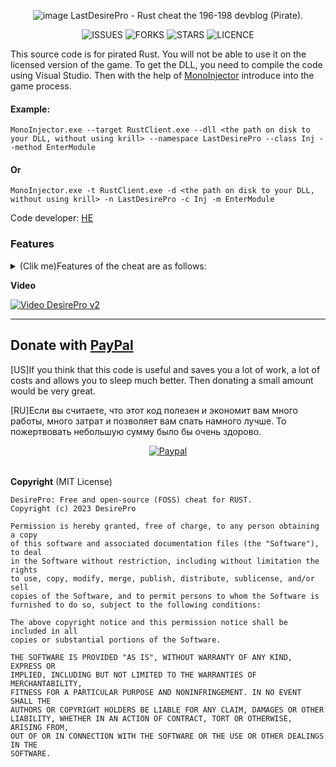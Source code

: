 
<div align="center">
  
![image](https://user-images.githubusercontent.com/59990384/217894647-65a9c489-69b5-4656-a418-870fd7bd8a8b.png)
LastDesirePro - Rust cheat the 196-198 devblog (Pirate).   </div>
<div align="center">
  
![ISSUES](https://img.shields.io/github/issues/DeftSolutions-dev/LastDesirePro_196devblog?style=for-the-badge)
![FORKS](https://img.shields.io/github/forks/DeftSolutions-dev/LastDesirePro_196devblog?style=for-the-badge)
![STARS](https://img.shields.io/github/stars/DeftSolutions-dev/LastDesirePro_196devblog?style=for-the-badge)
![LICENCE](https://img.shields.io/github/license/DeftSolutions-dev/LastDesirePro_196devblog?style=for-the-badge)
  
  </div>
 
This source code is for pirated Rust. 
You will not be able to use it on the licensed version of the game. 
To get the DLL, you need to compile the code using Visual Studio.
Then with the help of [MonoInjector](https://github.com/Michidu/MonoInjector) introduce into the game process.

#### Example:
`MonoInjector.exe --target RustClient.exe --dll <the path on disk to your DLL, without using krill> --namespace LastDesirePro --class Inj --method EnterModule`

#### Or

`MonoInjector.exe -t RustClient.exe -d <the path on disk to your DLL, without using krill> -n LastDesirePro -c Inj -m EnterModule`

Code developer:   [HE](https://t.me/devilLucifer69 "bruh")

### Features
<details>
 <summary>(Clik me)Features of the cheat are as follows:</summary>
<br>
- ESP Players
<br>
[+] Players
<br>
[+] Distance
<br>
[+] Held Items
<br>
[+] Sleeping
<br>
[+] Corpses
<br>
[+] Bone
<br>
[+] Is Visible
<br>
[+] Bar Health
<br>
[+] Box
<br>
[+] Chams [Chams, Color, Pulsing, Rainbow, Wireframe, Health]
<br>
[+] Ignore Local
<br>
[+] Player Belt
<br>
[+] Text background
<br>
[+] Background rounding
<br>


<br>
- ESP Animals
<br>
[+] Stag
<br>
[+] Wolf
<br>
[+] Horse
<br>
[+] Chicken
<br>
[+] Bear
<br>
[+] Boar
<br>
[+] Text background
<br>
[+] Background rounding
<br>


<br>
- ESP Resources
<br>
[+] Stone
<br>
[+] Metal
<br>
[+] Sulfur
<br>
[+] Bonus Marker
<br>
[+] Spawned Stone
<br>
[+] Spawned Metal
<br>
[+] Spawned Sulfur
<br>
[+] Spawned Hemp
<br>
[+] Spawned Mushroom
<br>
[+] Spawned Wood
<br>
[+] Spawned Pumpkin
<br>
[+] Spawned Corn
<br>
[+] Text background
<br>
[+] Background rounding
<br>


<br>
- ESP Home
<br>
[+] Small box
<br>
[+] Big box
<br>
[+] BBQ
<br>
[+] Small Oil Refinery
<br>
[+] Furnace
<br>
[+] Repair bench
<br>
[+] Furnace large
<br>
[+] Dropbox
<br>
[+] Stocking small
<br>
[+] Stocking large
<br>
[+] Research table
<br>
[+] Fireplace
<br>
[+] Workbench [1lvl]
<br>
[+] Workbench [2lvl]
<br>
[+] Workbench [3lvl]
<br>
[+] Bar Health
<br>
[+] Text background
<br>
[+] Background rounding
<br>
[+] Cupboard [Authorized Players, Bar Health]
<br>
[+] Stesh [Bar Health]
<br>
[+] Mine
<br>
[+] Trap
<br>
[+] Flame Turret
<br>
[+] Gun Trap
<br>
[+] Item
<br>
[+] Rainbow Ammo/Gun [Ammout, Condition]
<br>


<br>
- ESP Other
<br>
[+] Helicopter
<br>
[+] Helicopter Crate
<br>
[+] BradleyAPC
<br>
[+] BradleyAPC Crate
<br>
[+] Raid [C4, Satchel, Rocket incendiary, Rocket, Beancan, F1, Explosion Bullet]
<br>
[+] Second [0-600 sec]
<br>
[+] Text background
<br>
[+] Background rounding
<br>
[+] Monument Info
<br>
[+] Supply Drop
<br>
[+] Crate tools
<br>
[+] Crate small
<br>
[+] Crate normal
<br>
[+] Crate normal food
<br>
[+] Crate normal medical
<br>
[+] Crate mine
<br>
[+] Crate military
<br>
[+] Crate elite
<br>
[+] Barrel
<br>
[+] Barrel fire
<br>
[+] Oil barrel
<br>
[+] Recycler
<br>
[+] Text background
<br>
[+] Background rounding
<br>


<br>
- Radar 2D
<br>
[+] Radar Enabled [Static Local, Dynamic Local]
<br>
[+] Radar Players
<br>
[+] Radar NPC
<br>
[+] Ass Indicator Players
<br>
[+] Ass Indicator NPC
<br>
[+] Radar Size [0-200]
<br>
[+] Radar Radius [0-180]
<br>
[+] Radar Stag
<br>
[+] Radar Wolf
<br>
[+] Radar Horse
<br>
[+] Radar Chicken
<br>
[+] Radar Bear
<br>
[+] Radar Boar
<br>


<br>
-AimBot Aim
<br>
[+] Aim [Head, Neck, Chest]
<br>
[+] Aim Fov [0-380]
<br>
[+] Prediction
<br>
[+] Aim Key
<br>


<br>
-AimBot Silent
<br>
[+] Magic Bullet Player's [Detect Normal Server]
<br>
[+] Silent Wall [Setting Bone to HitChange(Hit Players Bone)]
<br>
[+] Fov [0-380]
<br>
[+] Magic Bullet HeliCopter
<br>


<br>
- AimBot pSilent
<br>
[+] pSilent [Head, Chest, Body]
<br>
[+] Target
<br>
[+] pSilent Fov [0-380]
<br>
[+] pSilent Key
<br>
[+] maxDamage [HvH - Normal Server DETECTED]
<br>
[+] pSilent Heli
<br>
[+] pSilent Heli Key
<br>


<br>
- AimBot HitChange
<br>
[+] HitBox Helicopter [0-40m]
<br>
[+] HitBox Players [0-3m, Head, Chest, Body]
<br>
[+] Hit Effect Glass
<br>
[+] Hit Helicopter Only Rotor
<br>
[+] Hit Players Bone [Head, Chest, Body]
<br>


<br>
-AimBot Friend List
<br>
[+] Player Search [400m]
<br>
[+] Add/Remove Friend's
<br>
[+] No Damage Friend
<br>


<br>
- Automatic AutoFarm
<br>
[+] AutoFarm Tree Marker
<br>
[+] AutoFarm Ore Bonus
<br>
[+] Farm Bot [Beta] [Stone, Metal, Sulfur, Tree]
<br>
[+] Speed Bot [4-6m]
<br>
[+] OnLadder
<br>


<br>
- Automatic Silent Melee
<br>
[+] Silent Melee to player [Head, Chest, Body]
<br>
[+] Silent Melee to Animal's [Head]
<br>
[+] Silent Melee to Object [Hit] [Speed 0-5]
<br>
[+] Hammer Spam Glass to player
<br>


<br>
- Automatic PickUp
<br>
[+] AutoPickup Hemp
<br>
[+] AutoPickup Stone
<br>
[+] AutoPickup Metal
<br>
[+] AutoPickup Sulfur
<br>
[+] AutoPickup Wood
<br>
[+] AutoPickup Corn
<br>
[+] AutoPickup Pumpkin
<br>
[+] AutoPickup Mushroom
<br>
[+] AutoPickup Dropped Item
<br>
[+] AutoPickup Timed Explosive
<br>
[+] AutoPickup Mine
<br>


<br>
- Automatic Auto
<br>
[+] Auto Silent Reload
<br>
[+] Auto Jump [Bhop, press Jump]
<br>
[+] Auto Heal
<br>
[+] Auto Heal Friend
<br>
[+] Auto Revive
<br>
[+] Auto OnTorch
<br>
[+] Auto Drink
<br>
[+] Auto Knok [Spam key]
<br>
[+] Auto Open [Door]
<br>
[+] Spam Guitar
<br>
[+] Auto Lock CodeLock [Key, Unlock Key]
<br>
[+] Auto Auth Cupboard
<br>
[+] Auto Auth Turret
<br>
[+] Auto Off Recycler
<br>


<br>
- Automatic Misc
[+] Magnit Player [Head, Magnit Key]
<br>
[+] Suicide [Always Suicide, Suicide Key]
<br>
[+] Spam Suicide [Spam Suicide Key]
<br>
[+] Fast Throwing Grenades [DoThrow Key]
<br>
[+] Fast Drop Grenades [DoDrop Key]
<br>
[+] Rotate Build [Key Arrows]
<br>
[+] UpGrade Build [0-4m, Wood, Stone, Metal, TopTier]
<br>
[+] Always Upgrade
<br>
[+] UpGrade Key
<br>


<br>
- Misc Weapon
<br>
[+] Recoil [0-100%]
<br>
[+] Spread [0-100%]
<br>
[+] Automatic
<br>
[+] No Sway
<br>
[+] Insta eoka
<br>
[+] Insta bow
<br>
[+] Fast Bullet
<br>
[+] Thickness [0-100%]
<br>
[+] Thickness Melee [0-100%]
<br>
[+] Melee x2 Distance
<br>
[+] Melee Farm only Bonus [Stone and Tree]
<br>
[+] Fake Shoot [Fake Shoot Key]
<br>
[+] Always Fake Shoot
<br>
[+] Silent Shoot [Silent Shoot Key]
<br>
[+] Pierce to Layer [Some Objects, Terrain, Barricade, Storage Container, Ore Resource, Tree]
<br>
[+] Layer Mask [AI, Construction, Transparent, Debris, Default, Deployed, Ragdoll, Terrain, Tree, World, Water, Clutter]
<br>
[+] Remove Layer Bind [LayerMask Key]
<br>
[+] No Attack restriction
<br>
[+] Aim in Heavy Armor
<br>
[+] Shoot while sprinting
<br>
[+] Fast Gun
<br>
[+] No Bobbing
<br>
[+] x6 Zoom [Zoom Key]
<br>
[+] Crosshair [Custom, Swaston]
<br>


<br>
- Misc Movement
<br>
[+] UI anti flyhack
<br>
[+] Anti FlyHack
<br>
[+] DebugCam [DebugCam Key]
<br>
[+] Fly [Fly No Collision, Fly Key]
<br>
[+] Speed [0-6m/s, Standing, Sprint, Sitting]
<br>
[+] Speed Game [0-20, Speed Key]
<br>
[+] 3 Eyes [3 Eyes Key]
<br>
[+] Spine [Anti-Aim]
<br>
[+] No Steps
<br>
[+] Walk on water
<br>
[+] No Collision Tree
<br>
[+] No Collision Players
<br>
[+] No Damage Land [80%]
<br>
[+] Big Jump
<br>
[+] Inf Jump [OFF Bhop]
<br>
[+] Spider
<br>
[+] Up Eye [Up Eye Key]
<br>


<br>
- Misc Misc
<br>
[+] Hit Logs [Time Hit Log: 0-10s]
<br>
[+] Hit Marker [Default Color]
<br>
[+] Hit Sound [1-4, Check Sound]
<br>
[+] Move Line
<br>
[+] Printing [Printing Key, Desktop]
<br>
[+] Chat Spam [Text, Time: 0-6s]
<br>
[+] Time [Time: 0-24Hour]
<br>
[+] Custom Sky [Star: 0-1000, Atmosphere: 1-20]
<br>
[+] System Marker [Name]
<br>
[+] Add/Remove Marker
<br>


<br>
- Other
<br>
[+] Menu Key
<br>
[+] BackGround Menu
<br>
[+] Connect to YRS
<br>
[+] Load Cfg
<br>
[+] Save Cfg
<br>
[+] UnLoad
<br>
[+] Current Server Info
<br>
[+] Servеr Nаme
<br>
</details>

**Video**

[![Video DesirePro v2](https://user-images.githubusercontent.com/59990384/217901903-b4d806c8-ad61-4560-a4f7-3658b2e0fe4c.png)](https://youtu.be/D2-lDBo7ZEE"DesirePro")

---
## Donate with [PayPal](https://www.paypal.com/cgi-bin/webscr?cmd=_s-xclick&hosted_button_id=MMXPPRYRAV92J)

<table cellspacing=0>
  <tr>
[US]If you think that this code is useful and saves you a lot of work, a lot of costs and allows you to sleep much better. Тhen donating a small amount would be very great.
    
[RU]Если вы считаете, что этот код полезен и экономит вам много работы, много затрат и позволяет вам спать намного лучше. То пожертвовать небольшую сумму было бы очень здорово.
    <div align="center">
    
[![Paypal](https://www.paypalobjects.com/en_US/i/btn/btn_donateCC_LG.gif)](https://www.paypal.com/cgi-bin/webscr?cmd=_s-xclick&hosted_button_id=MMXPPRYRAV92J)

  </tr>
</table>

**Copyright** (MIT License)

```
DesirePro: Free and open-source (FOSS) cheat for RUST.
Copyright (c) 2023 DesirePro

Permission is hereby granted, free of charge, to any person obtaining a copy
of this software and associated documentation files (the "Software"), to deal
in the Software without restriction, including without limitation the rights
to use, copy, modify, merge, publish, distribute, sublicense, and/or sell
copies of the Software, and to permit persons to whom the Software is
furnished to do so, subject to the following conditions:

The above copyright notice and this permission notice shall be included in all
copies or substantial portions of the Software.

THE SOFTWARE IS PROVIDED "AS IS", WITHOUT WARRANTY OF ANY KIND, EXPRESS OR
IMPLIED, INCLUDING BUT NOT LIMITED TO THE WARRANTIES OF MERCHANTABILITY,
FITNESS FOR A PARTICULAR PURPOSE AND NONINFRINGEMENT. IN NO EVENT SHALL THE
AUTHORS OR COPYRIGHT HOLDERS BE LIABLE FOR ANY CLAIM, DAMAGES OR OTHER
LIABILITY, WHETHER IN AN ACTION OF CONTRACT, TORT OR OTHERWISE, ARISING FROM,
OUT OF OR IN CONNECTION WITH THE SOFTWARE OR THE USE OR OTHER DEALINGS IN THE
SOFTWARE.
```
